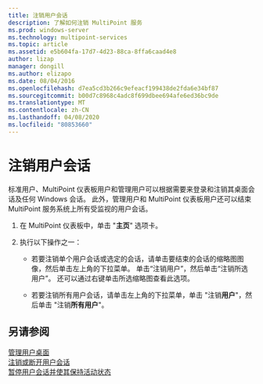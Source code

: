 ```yaml
---
title: 注销用户会话
description: 了解如何注销 MultiPoint 服务
ms.prod: windows-server
ms.technology: multipoint-services
ms.topic: article
ms.assetid: e5b604fa-17d7-4d23-88ca-8ffa6caad4e8
author: lizap
manager: dongill
ms.author: elizapo
ms.date: 08/04/2016
ms.openlocfilehash: d7ea5cd3b266c9efeacf199438de2fda6e34bf87
ms.sourcegitcommit: b00d7c8968c4adc8f699dbee694afe6ed36bc9de
ms.translationtype: MT
ms.contentlocale: zh-CN
ms.lasthandoff: 04/08/2020
ms.locfileid: "80853660"
---
```

# <a name="log-off-user-sessions"></a>注销用户会话
标准用户、MultiPoint 仪表板用户和管理用户可以根据需要来登录和注销其桌面会话及任何 Windows 会话。 此外，管理用户和 MultiPoint 仪表板用户还可以结束 MultiPoint 服务系统上所有受监视的用户会话。  
  
1.  在 MultiPoint 仪表板中，单击 "**主页**" 选项卡。  
  
2.  执行以下操作之一：  
  
    -   若要注销单个用户会话或选定的会话，请单击要结束的会话的缩略图图像，然后单击左上角的下拉菜单。 单击“注销用户”，然后单击“注销所选用户”。 还可以通过右键单击所选缩略图查看此选项。
  
    -   若要注销所有用户会话，请单击左上角的下拉菜单，单击 "注销**用户**"，然后单击 "注销**所有用户**"。  
  
## <a name="see-also"></a>另请参阅  
[管理用户桌面](manage-user-desktops-using-multipoint-dashboard.md)  
[注销或断开用户会话](Log-off-or-Disconnect-User-Sessions.md)  
[暂停用户会话并使其保持活动状态](Suspend-and-Leave-User-Session-Active.md)